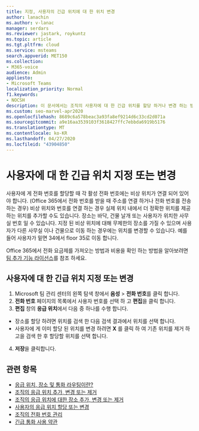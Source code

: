 ```yaml
---
title: 지정, 사용자의 긴급 위치에 대 한 위치 변경
author: lanachin
ms.author: v-lanac
manager: serdars
ms.reviewer: jastark, roykuntz
ms.topic: article
ms.tgt.pltfrm: cloud
ms.service: msteams
search.appverid: MET150
ms.collection:
- M365-voice
audience: Admin
appliesto:
- Microsoft Teams
localization_priority: Normal
f1.keywords:
- NOCSH
description: 이 문서에서는 조직의 사용자에 대 한 긴급 위치를 할당 하거나 변경 하는 방법을 설명 합니다.
ms.custom: seo-marvel-apr2020
ms.openlocfilehash: 8689c6a578beac3a93fa8ef9214d6c33cd2d071a
ms.sourcegitcommit: a9e16aa3539103f3618427ffc7ebbda6919b5176
ms.translationtype: MT
ms.contentlocale: ko-KR
ms.lasthandoff: 04/27/2020
ms.locfileid: "43904850"
---
```

# <a name="assign-or-change-the-place-for-an-emergency-location-for-a-user"></a>사용자에 대 한 긴급 위치 지정 또는 변경

사용자에 게 전화 번호를 할당할 때 각 활성 전화 번호에는 비상 위치가 연결 되어 있어야 합니다. (Office 365에서 전화 번호를 받을 때 주소를 연결 하거나 전화 번호를 전송 하는 경우) 비상 위치와 번호를 연결 하는 경우 실제 위치 내에서 더 정확한 위치를 제공 하는 위치를 추가할 수도 있습니다. 장소는 바닥, 건물 날개 또는 사용자가 위치한 사무실 번호 일 수 있습니다. 지정 된 비상 위치에 대해 무제한의 장소를 가질 수 있으며 사용자가 다른 사무실 이나 건물으로 이동 하는 경우에는 위치를 변경할 수 있습니다. 예를 들어 사용자가 밑면 34에서 floor 35로 이동 합니다.
  
Office 365에서 전화 요금제를 가져오는 방법과 비용을 확인 하는 방법을 알아보려면 [팀 추가 기능 라이선스](teams-add-on-licensing/microsoft-teams-add-on-licensing.md)를 참조 하세요.
  
## <a name="assign-or-change-the-place-for-an-emergency-location-for-a-user"></a>사용자에 대 한 긴급 위치 지정 또는 변경

1. Microsoft 팀 관리 센터의 왼쪽 탐색 창에서 **음성** > **전화 번호**를 클릭 합니다.
2. **전화 번호** 페이지의 목록에서 사용자 번호를 선택 하 고 **편집**을 클릭 합니다.
3. **편집** 창의 **응급 위치**에서 다음 중 하나를 수행 합니다.

- 장소를 할당 하려면 위치를 검색 한 다음 검색 결과에서 위치를 선택 합니다.
- 사용자에 게 이미 할당 된 위치를 변경 하려면 **X** 를 클릭 하 여 기존 위치를 제거 하 고을 검색 한 후 할당할 위치를 선택 합니다.

4. **저장**을 클릭합니다.
    
## <a name="related-topics"></a>관련 항목

- [응급 위치, 장소 및 통화 라우팅이란?](what-are-emergency-locations-addresses-and-call-routing.md)
- [조직의 응급 위치 추가, 변경 또는 제거](add-change-remove-emergency-location-organization.md)
- [조직의 응급 위치에 대한 장소 추가, 변경 또는 제거](add-change-remove-emergency-place-organization.md)
- [사용자의 응급 위치 할당 또는 변경](assign-change-emergency-location-user.md)
- [조직의 전화 번호 관리](/microsoftteams/manage-phone-numbers-for-your-organization)
- [긴급 통화 사용 약관](/microsoftteams/emergency-calling-terms-and-conditions)
